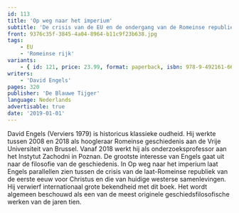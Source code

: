 ```yaml
---
id: 113
title: 'Op weg naar het imperium'
subtitle: 'De crisis van de EU en de ondergang van de Romeinse republiek'
front: 9376c35f-3845-4a04-8964-b11c9f23b638.jpg
tags:
    - EU
    - 'Romeinse rijk'
variants:
    - { id: 121, price: 23.99, format: paperback, isbn: 978-9-492161-66-6 }
writers:
    - 'David Engels'
pages: 320
publisher: 'De Blauwe Tijger'
language: Nederlands
advertisable: true
date: '2019-01-01'
---
```


David Engels (Verviers 1979) is historicus klassieke oudheid. Hij werkte tussen 2008 en 2018 als hoogleraar Romeinse geschiedenis aan de Vrije Universiteit van Brussel. Vanaf 2018 werkt hij als onderzoeksprofessor aan het Instytut Zachodni in Poznan. De grootste interesse van Engels gaat uit naar de filosofie van de geschiedenis. In Op weg naar het imperium laat Engels parallellen zien tussen de crisis van de laat-Romeinse republiek van de eerste eeuw voor Christus en die van huidige westerse samenlevingen. Hij verwierf internationaal grote bekendheid met dit boek.  Het wordt algemeen beschouwd als een van de meest originele geschiedsfilosofische werken van de jaren tien.
